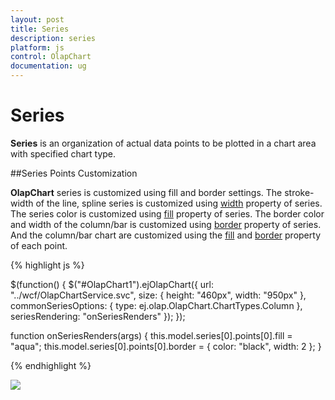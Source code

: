 ```yaml
---
layout: post
title: Series
description: series
platform: js
control: OlapChart
documentation: ug
---
```


# Series

**Series** is an organization of actual data points to be plotted in a chart area with specified chart type.

##Series Points Customization

**OlapChart** series is customized using fill and border settings. The stroke-width of the line, spline series is customized using [width](/js/api/ejChart#members:series-border-width) property of series.  The series color is customized using [fill](/js/api/ejChart#members:series-fill) property of series. The border color and width of the column/bar is customized using [border](/js/api/ejChart#s#members:series-border) property of series. And the column/bar chart are customized using the [fill](/js/api/ejChart#members:series-fill) and [border](/js/api/ejChart#members:series-border) property of each point.

{% highlight js %}
 
$(function() {
    $("#OlapChart1").ejOlapChart({
        url: "../wcf/OlapChartService.svc",
        size: {
            height: "460px",
            width: "950px"
        },
        commonSeriesOptions: {
            type: ej.olap.OlapChart.ChartTypes.Column
        },
        seriesRendering: "onSeriesRenders"
    });
});

function onSeriesRenders(args) {
    this.model.series[0].points[0].fill = "aqua";
    this.model.series[0].points[0].border = {
        color: "black",
        width: 2
    };
}

{% endhighlight %}

![]("/js/OlapChart/Series_images/Series_img2.png") 
